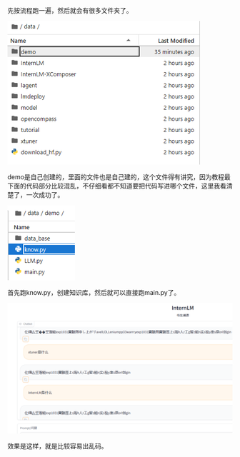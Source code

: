 先按流程跑一遍，然后就会有很多文件夹了。

![img.png](img.png)

demo是自己创建的，里面的文件也是自己建的，这个文件得有讲究，因为教程最下面的代码部分比较混乱，不仔细看都不知道要把代码写进哪个文件，这里我看清楚了，一次成功了。

![img_1.png](img_1.png)

首先跑know.py，创建知识库，然后就可以直接跑main.py了。

![img_2.png](img_2.png)

效果是这样，就是比较容易出乱码。